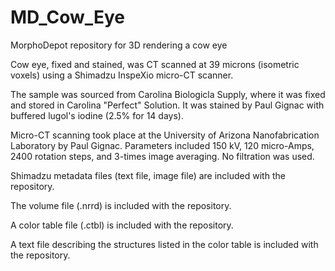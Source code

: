 # MD_Cow_Eye
MorphoDepot repository for 3D rendering a cow eye

Cow eye, fixed and stained, was CT scanned at 39 microns (isometric voxels) using a Shimadzu InspeXio micro-CT scanner. 

The sample was sourced from Carolina Biologicla Supply, where it was fixed and stored in Carolina "Perfect" Solution. It was stained by Paul Gignac with buffered lugol's iodine (2.5% for 14 days).

Micro-CT scanning took place at the University of Arizona Nanofabrication Laboratory by Paul Gignac. Parameters included 150 kV, 120 micro-Amps, 2400 rotation steps, and 3-times image averaging. No filtration was used. 

Shimadzu metadata files (text file, image file) are included with the repository. 

The volume file (.nrrd) is included with the repository.

A color table file (.ctbl) is included with the repository.

A text file describing the structures listed in the color table is included with the repository.
